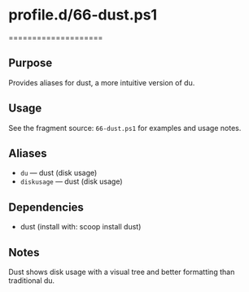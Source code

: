 # profile.d/66-dust.ps1
====================

Purpose
-------
Provides aliases for dust, a more intuitive version of du.

Usage
-----
See the fragment source: `66-dust.ps1` for examples and usage notes.

Aliases
-------
- `du` — dust (disk usage)
- `diskusage` — dust (disk usage)

Dependencies
------------
- dust (install with: scoop install dust)

Notes
-----
Dust shows disk usage with a visual tree and better formatting than traditional du.
